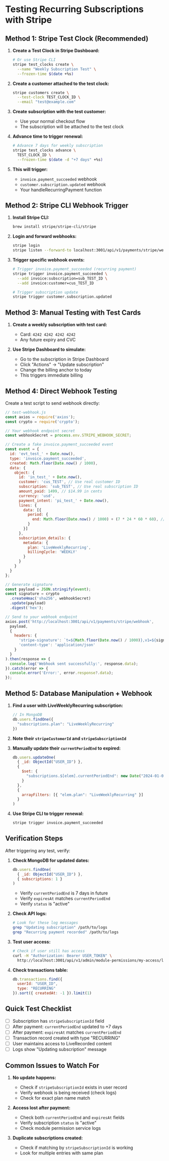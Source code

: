 # Testing Recurring Subscriptions with Stripe

## Method 1: Stripe Test Clock (Recommended)

1. **Create a Test Clock in Stripe Dashboard:**
   ```bash
   # Or use Stripe CLI
   stripe test_clocks create \
     --name "Weekly Subscription Test" \
     --frozen-time $(date +%s)
   ```

2. **Create a customer attached to the test clock:**
   ```bash
   stripe customers create \
     --test-clock TEST_CLOCK_ID \
     --email "test@example.com"
   ```

3. **Create subscription with the test customer:**
   - Use your normal checkout flow
   - The subscription will be attached to the test clock

4. **Advance time to trigger renewal:**
   ```bash
   # Advance 7 days for weekly subscription
   stripe test_clocks advance \
     TEST_CLOCK_ID \
     --frozen-time $(date -d "+7 days" +%s)
   ```

5. **This will trigger:**
   - `invoice.payment_succeeded` webhook
   - `customer.subscription.updated` webhook
   - Your handleRecurringPayment function

## Method 2: Stripe CLI Webhook Trigger

1. **Install Stripe CLI:**
   ```bash
   brew install stripe/stripe-cli/stripe
   ```

2. **Login and forward webhooks:**
   ```bash
   stripe login
   stripe listen --forward-to localhost:3001/api/v1/payments/stripe/webhook
   ```

3. **Trigger specific webhook events:**
   ```bash
   # Trigger invoice.payment_succeeded (recurring payment)
   stripe trigger invoice.payment_succeeded \
     --add invoice:subscription=sub_TEST_ID \
     --add invoice:customer=cus_TEST_ID
   
   # Trigger subscription update
   stripe trigger customer.subscription.updated
   ```

## Method 3: Manual Testing with Test Cards

1. **Create a weekly subscription with test card:**
   - Card: `4242 4242 4242 4242`
   - Any future expiry and CVC

2. **Use Stripe Dashboard to simulate:**
   - Go to the subscription in Stripe Dashboard
   - Click "Actions" → "Update subscription"
   - Change the billing anchor to today
   - This triggers immediate billing

## Method 4: Direct Webhook Testing

Create a test script to send webhook directly:

```javascript
// test-webhook.js
const axios = require('axios');
const crypto = require('crypto');

// Your webhook endpoint secret
const webhookSecret = process.env.STRIPE_WEBHOOK_SECRET;

// Create a fake invoice.payment_succeeded event
const event = {
  id: 'evt_test_' + Date.now(),
  type: 'invoice.payment_succeeded',
  created: Math.floor(Date.now() / 1000),
  data: {
    object: {
      id: 'in_test_' + Date.now(),
      customer: 'cus_TEST', // Use real customer ID
      subscription: 'sub_TEST', // Use real subscription ID
      amount_paid: 1499, // $14.99 in cents
      currency: 'usd',
      payment_intent: 'pi_test_' + Date.now(),
      lines: {
        data: [{
          period: {
            end: Math.floor(Date.now() / 1000) + (7 * 24 * 60 * 60), // 7 days from now
          }
        }]
      },
      subscription_details: {
        metadata: {
          plan: 'LiveWeeklyRecurring',
          billingCycle: 'WEEKLY'
        }
      }
    }
  }
};

// Generate signature
const payload = JSON.stringify(event);
const signature = crypto
  .createHmac('sha256', webhookSecret)
  .update(payload)
  .digest('hex');

// Send to your webhook endpoint
axios.post('http://localhost:3001/api/v1/payments/stripe/webhook', 
  payload,
  {
    headers: {
      'stripe-signature': `t=${Math.floor(Date.now() / 1000)},v1=${signature}`,
      'content-type': 'application/json'
    }
  }
).then(response => {
  console.log('Webhook sent successfully:', response.data);
}).catch(error => {
  console.error('Error:', error.response?.data);
});
```

## Method 5: Database Manipulation + Webhook

1. **Find a user with LiveWeeklyRecurring subscription:**
   ```javascript
   // In MongoDB
   db.users.findOne({
     "subscriptions.plan": "LiveWeeklyRecurring"
   })
   ```

2. **Note their `stripeCustomerId` and `stripeSubscriptionId`**

3. **Manually update their `currentPeriodEnd` to expired:**
   ```javascript
   db.users.updateOne(
     { _id: ObjectId("USER_ID") },
     { 
       $set: { 
         "subscriptions.$[elem].currentPeriodEnd": new Date("2024-01-01")
       }
     },
     { 
       arrayFilters: [{ "elem.plan": "LiveWeeklyRecurring" }]
     }
   )
   ```

4. **Use Stripe CLI to trigger renewal:**
   ```bash
   stripe trigger invoice.payment_succeeded
   ```

## Verification Steps

After triggering any test, verify:

1. **Check MongoDB for updated dates:**
   ```javascript
   db.users.findOne(
     { _id: ObjectId("USER_ID") },
     { subscriptions: 1 }
   )
   ```
   - Verify `currentPeriodEnd` is 7 days in future
   - Verify `expiresAt` matches `currentPeriodEnd`
   - Verify `status` is "active"

2. **Check API logs:**
   ```bash
   # Look for these log messages
   grep "Updating subscription" /path/to/logs
   grep "Recurring payment recorded" /path/to/logs
   ```

3. **Test user access:**
   ```bash
   # Check if user still has access
   curl -H "Authorization: Bearer USER_TOKEN" \
     http://localhost:3001/api/v1/admin/module-permissions/my-access/liveRecorded
   ```

4. **Check transactions table:**
   ```javascript
   db.transactions.find({
     userId: "USER_ID",
     type: "RECURRING"
   }).sort({ createdAt: -1 }).limit(1)
   ```

## Quick Test Checklist

- [ ] Subscription has `stripeSubscriptionId` field
- [ ] After payment: `currentPeriodEnd` updated to +7 days
- [ ] After payment: `expiresAt` matches `currentPeriodEnd`  
- [ ] Transaction record created with type "RECURRING"
- [ ] User maintains access to LiveRecorded content
- [ ] Logs show "Updating subscription" message

## Common Issues to Watch For

1. **No update happens:**
   - Check if `stripeSubscriptionId` exists in user record
   - Verify webhook is being received (check logs)
   - Check for exact plan name match

2. **Access lost after payment:**
   - Check both `currentPeriodEnd` and `expiresAt` fields
   - Verify subscription `status` is "active"
   - Check module permission service logs

3. **Duplicate subscriptions created:**
   - Check if matching by `stripeSubscriptionId` is working
   - Look for multiple entries with same plan
